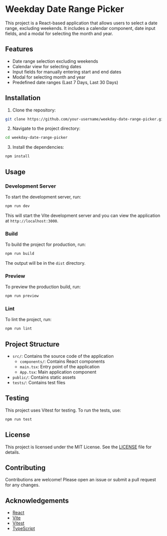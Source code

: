 # Weekday Date Range Picker

This project is a React-based application that allows users to select a date range, excluding weekends. It includes a calendar component, date input fields, and a modal for selecting the month and year.

## Features

- Date range selection excluding weekends
- Calendar view for selecting dates
- Input fields for manually entering start and end dates
- Modal for selecting month and year
- Predefined date ranges (Last 7 Days, Last 30 Days)

## Installation

1. Clone the repository:

```sh
git clone https://github.com/your-username/weekday-date-range-picker.git
```

2. Navigate to the project directory:

```sh
cd weekday-date-range-picker
```

3. Install the dependencies:

```sh
npm install
```

## Usage

### Development Server

To start the development server, run:

```sh
npm run dev
```

This will start the Vite development server and you can view the application at `http://localhost:3000`.

### Build

To build the project for production, run:

```sh
npm run build
```

The output will be in the `dist` directory.

### Preview

To preview the production build, run:

```sh
npm run preview
```

### Lint

To lint the project, run:

```sh
npm run lint
```

## Project Structure

- `src/`: Contains the source code of the application
  - `components/`: Contains React components
  - `main.tsx`: Entry point of the application
  - `App.tsx`: Main application component
- `public/`: Contains static assets
- `tests/`: Contains test files

## Testing

This project uses Vitest for testing. To run the tests, use:

```sh
npm run test
```

## License

This project is licensed under the MIT License. See the [LICENSE](LICENSE) file for details.

## Contributing

Contributions are welcome! Please open an issue or submit a pull request for any changes.

## Acknowledgements

- [React](https://reactjs.org/)
- [Vite](https://vitejs.dev/)
- [Vitest](https://vitest.dev/)
- [TypeScript](https://www.typescriptlang.org/)
